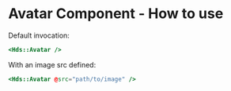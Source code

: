 <h1>Avatar Component - How to use</h1>

<section data-section="how-to-use">
  

  <p class="dummy-paragraph">Default invocation:</p>
  
  <!-- prettier-ignore-start -->
```handlebars
<Hds::Avatar />
```
<!-- prettier-ignore-end -->

  
  <p class="dummy-paragraph">With an image src defined:</p>
  
  <!-- prettier-ignore-start -->
```handlebars
<Hds::Avatar @src="path/to/image" />
```
<!-- prettier-ignore-end -->

  

</section>
